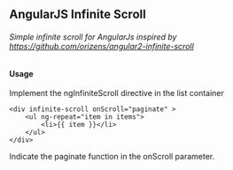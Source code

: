 ## AngularJS Infinite Scroll

###### Simple infinite scroll for AngularJs inspired by https://github.com/orizens/angular2-infinite-scroll


#### Usage

Implement the ngInfiniteScroll directive in the list container

	<div infinite-scroll onScroll="paginate" >
		<ul ng-repeat="item in items">
			<li>{{ item }}</li>
		</ul>
	</div>

Indicate the paginate function in the onScroll parameter.